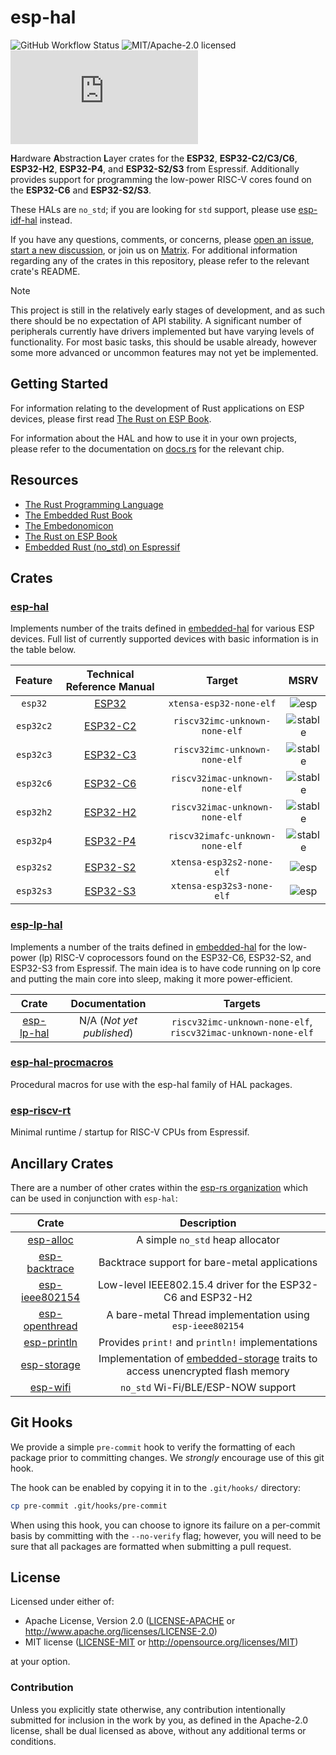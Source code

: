 # esp-hal

![GitHub Workflow Status](https://img.shields.io/github/actions/workflow/status/esp-rs/esp-hal/ci.yml?label=CI&logo=github&style=flat-square)
![MIT/Apache-2.0 licensed](https://img.shields.io/badge/license-MIT%2FApache--2.0-blue?style=flat-square)
[![Matrix](https://img.shields.io/matrix/esp-rs:matrix.org?label=join%20matrix&color=BEC5C9&logo=matrix&style=flat-square)](https://matrix.to/#/#esp-rs:matrix.org)

**H**ardware **A**bstraction **L**ayer crates for the **ESP32**, **ESP32-C2/C3/C6**, **ESP32-H2**, **ESP32-P4**, and **ESP32-S2/S3** from Espressif. Additionally provides support for programming the low-power RISC-V cores found on the **ESP32-C6** and **ESP32-S2/S3**.

These HALs are `no_std`; if you are looking for `std` support, please use [esp-idf-hal] instead.

If you have any questions, comments, or concerns, please [open an issue], [start a new discussion], or join us on [Matrix]. For additional information regarding any of the crates in this repository, please refer to the relevant crate's README.

> [!NOTE]
>
> This project is still in the relatively early stages of development, and as such there should be no expectation of API stability. A significant number of peripherals currently have drivers implemented but have varying levels of functionality. For most basic tasks, this should be usable already, however some more advanced or uncommon features may not yet be implemented.

[esp-idf-hal]: https://github.com/esp-rs/esp-idf-hal
[open an issue]: https://github.com/esp-rs/esp-hal/issues/new
[start a new discussion]: https://github.com/esp-rs/esp-hal/discussions/new
[matrix]: https://matrix.to/#/#esp-rs:matrix.org

## Getting Started

For information relating to the development of Rust applications on ESP devices, please first read [The Rust on ESP Book].

For information about the HAL and how to use it in your own projects, please refer to the documentation on [docs.rs] for the relevant chip.

[The Rust on ESP Book]: https://esp-rs.github.io/book/
[docs.rs]: https://docs.rs

## Resources

- [The Rust Programming Language](https://doc.rust-lang.org/book/)
- [The Embedded Rust Book](https://docs.rust-embedded.org/book/index.html)
- [The Embedonomicon](https://docs.rust-embedded.org/embedonomicon/)
- [The Rust on ESP Book](https://esp-rs.github.io/book/)
- [Embedded Rust (no_std) on Espressif](https://esp-rs.github.io/no_std-training/)

## Crates

### [esp-hal]

Implements number of the traits defined in [embedded-hal](https://github.com/rust-embedded/embedded-hal) for various ESP devices. Full list of currently supported devices with basic information is in the table below.

|   Feature     | Technical Reference Manual |             Target              |    MSRV    |
| :-----------: | :------------------------: | :-----------------------------: | :--------: |
| `esp32`       |           [ESP32]          |     `xtensa-esp32-none-elf`     |   ![esp]   |
| `esp32c2`     |         [ESP32-C2]         |  `riscv32imc-unknown-none-elf`  | ![stable] |
| `esp32c3`     |         [ESP32-C3]         |  `riscv32imc-unknown-none-elf`  | ![stable] |
| `esp32c6`     |         [ESP32-C6]         | `riscv32imac-unknown-none-elf`  | ![stable] |
| `esp32h2`     |         [ESP32-H2]         | `riscv32imac-unknown-none-elf`  | ![stable] |
| `esp32p4`     |         [ESP32-P4]         | `riscv32imafc-unknown-none-elf` | ![stable] |
| `esp32s2`     |         [ESP32-S2]         |    `xtensa-esp32s2-none-elf`    |   ![esp]   |
| `esp32s3`     |         [ESP32-S3]         |    `xtensa-esp32s3-none-elf`    |   ![esp]   |

[esp-hal]: https://github.com/esp-rs/esp-hal/tree/main/esp-hal
[esp]: https://img.shields.io/badge/rustc-esp%201.74+-red.svg
[stable]: https://img.shields.io/badge/rustc-stable%201.76+-red.svg
[esp32]: https://www.espressif.com/sites/default/files/documentation/esp32_technical_reference_manual_en.pdf
[esp32-c2]: https://www.espressif.com/sites/default/files/documentation/esp8684_technical_reference_manual_en.pdf
[esp32-c3]: https://www.espressif.com/sites/default/files/documentation/esp32-c3_technical_reference_manual_en.pdf
[esp32-c6]: https://www.espressif.com/sites/default/files/documentation/esp32-c6_technical_reference_manual_en.pdf
[esp32-h2]: https://www.espressif.com/sites/default/files/documentation/esp32-h2_technical_reference_manual_en.pdf
[esp32-p4]: https://www.espressif.com/sites/default/files/documentation/esp32-p4_technical_reference_manual_en.pdf
[esp32-s2]: https://www.espressif.com/sites/default/files/documentation/esp32-s2_technical_reference_manual_en.pdf
[esp32-s3]: https://www.espressif.com/sites/default/files/documentation/esp32-s3_technical_reference_manual_en.pdf

### [esp-lp-hal]

Implements a number of the traits defined in [embedded-hal](https://github.com/rust-embedded/embedded-hal) for the low-power (lp) RISC-V coprocessors found on the ESP32-C6, ESP32-S2, and ESP32-S3 from Espressif. The main idea is to have code running on lp core and putting the main core into sleep, making it more power-efficient.


|    Crate     |       Documentation       |                            Targets                            |
| :----------: | :-----------------------: | :-----------------------------------------------------------: |
| [esp-lp-hal] | N/A (_Not yet published_) | `riscv32imc-unknown-none-elf`, `riscv32imac-unknown-none-elf` |


[esp-lp-hal]: https://github.com/esp-rs/esp-hal/tree/main/esp-lp-hal

### [esp-hal-procmacros]

Procedural macros for use with the esp-hal family of HAL packages.

[esp-hal-procmacros]: https://github.com/esp-rs/esp-hal/tree/main/esp-hal-procmacros

### [esp-riscv-rt]

Minimal runtime / startup for RISC-V CPUs from Espressif.

[esp-riscv-rt]: https://github.com/esp-rs/esp-hal/tree/main/esp-riscv-rt

## Ancillary Crates

There are a number of other crates within the [esp-rs organization] which can be used in conjunction with `esp-hal`:

|      Crate       |                                  Description                                   |
| :--------------: | :----------------------------------------------------------------------------: |
|   [esp-alloc]    |                        A simple `no_std` heap allocator                        |
| [esp-backtrace]  |                 Backtrace support for bare-metal applications                  |
| [esp-ieee802154] |          Low-level IEEE802.15.4 driver for the ESP32-C6 and ESP32-H2           |
| [esp-openthread] |           A bare-metal Thread implementation using `esp-ieee802154`            |
|  [esp-println]   |                Provides `print!` and `println!` implementations                |
|  [esp-storage]   | Implementation of [embedded-storage] traits to access unencrypted flash memory |
|    [esp-wifi]    |                       `no_std` Wi-Fi/BLE/ESP-NOW support                       |

[esp-rs organization]: https://github.com/esp-rs
[esp-alloc]: https://github.com/esp-rs/esp-alloc
[esp-backtrace]: https://github.com/esp-rs/esp-backtrace
[esp-ieee802154]: https://github.com/esp-rs/esp-ieee802154
[esp-openthread]: https://github.com/esp-rs/esp-openthread
[esp-println]: https://github.com/esp-rs/esp-println
[esp-storage]: https://github.com/esp-rs/esp-storage
[embedded-storage]: https://github.com/rust-embedded-community/embedded-storage
[esp-wifi]: https://github.com/esp-rs/esp-wifi

## Git Hooks

We provide a simple `pre-commit` hook to verify the formatting of each package prior to committing changes. We _strongly_ encourage use of this git hook.

The hook can be enabled by copying it in to the `.git/hooks/` directory:

```bash
cp pre-commit .git/hooks/pre-commit
```

When using this hook, you can choose to ignore its failure on a per-commit basis by committing with the `--no-verify` flag; however, you will need to be sure that all packages are formatted when submitting a pull request.

## License

Licensed under either of:

- Apache License, Version 2.0 ([LICENSE-APACHE](LICENSE-APACHE) or http://www.apache.org/licenses/LICENSE-2.0)
- MIT license ([LICENSE-MIT](LICENSE-MIT) or http://opensource.org/licenses/MIT)

at your option.

### Contribution

Unless you explicitly state otherwise, any contribution intentionally submitted for inclusion in
the work by you, as defined in the Apache-2.0 license, shall be dual licensed as above, without
any additional terms or conditions.
